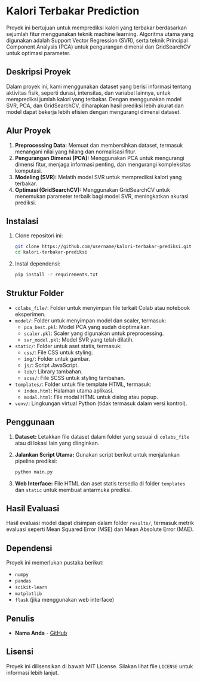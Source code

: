 # Kalori Terbakar Prediction

Proyek ini bertujuan untuk memprediksi kalori yang terbakar berdasarkan sejumlah fitur menggunakan teknik machine learning. Algoritma utama yang digunakan adalah Support Vector Regression (SVR), serta teknik Principal Component Analysis (PCA) untuk pengurangan dimensi dan GridSearchCV untuk optimasi parameter.

## Deskripsi Proyek

Dalam proyek ini, kami menggunakan dataset yang berisi informasi tentang aktivitas fisik, seperti durasi, intensitas, dan variabel lainnya, untuk memprediksi jumlah kalori yang terbakar. Dengan menggunakan model SVR, PCA, dan GridSearchCV, diharapkan hasil prediksi lebih akurat dan model dapat bekerja lebih efisien dengan mengurangi dimensi dataset.

## Alur Proyek

1. **Preprocessing Data:** Memuat dan membersihkan dataset, termasuk menangani nilai yang hilang dan normalisasi fitur.
2. **Pengurangan Dimensi (PCA):** Menggunakan PCA untuk mengurangi dimensi fitur, menjaga informasi penting, dan mengurangi kompleksitas komputasi.
3. **Modeling (SVR):** Melatih model SVR untuk memprediksi kalori yang terbakar.
4. **Optimasi (GridSearchCV):** Menggunakan GridSearchCV untuk menemukan parameter terbaik bagi model SVR, meningkatkan akurasi prediksi.

## Instalasi

1. Clone repositori ini:
    ```bash
    git clone https://github.com/username/kalori-terbakar-prediksi.git
    cd kalori-terbakar-prediksi
    ```

2. Instal dependensi:
    ```bash
    pip install -r requirements.txt
    ```

## Struktur Folder

- `colabs_file/`: Folder untuk menyimpan file terkait Colab atau notebook eksperimen.
- `model/`: Folder untuk menyimpan model dan scaler, termasuk:
  - `pca_best.pkl`: Model PCA yang sudah dioptimalkan.
  - `scaler.pkl`: Scaler yang digunakan untuk preprocessing.
  - `svr_model.pkl`: Model SVR yang telah dilatih.
- `static/`: Folder untuk aset statis, termasuk:
  - `css/`: File CSS untuk styling.
  - `img/`: Folder untuk gambar.
  - `js/`: Script JavaScript.
  - `lib/`: Library tambahan.
  - `scss/`: File SCSS untuk styling tambahan.
- `templates/`: Folder untuk file template HTML, termasuk:
  - `index.html`: Halaman utama aplikasi.
  - `modal.html`: File modal HTML untuk dialog atau popup.
- `venv/`: Lingkungan virtual Python (tidak termasuk dalam versi kontrol).

## Penggunaan

1. **Dataset:** Letakkan file dataset dalam folder yang sesuai di `colabs_file` atau di lokasi lain yang diinginkan.

2. **Jalankan Script Utama:** Gunakan script berikut untuk menjalankan pipeline prediksi:
    ```bash
    python main.py
    ```

3. **Web Interface:** File HTML dan aset statis tersedia di folder `templates` dan `static` untuk membuat antarmuka prediksi.

## Hasil Evaluasi

Hasil evaluasi model dapat disimpan dalam folder `results/`, termasuk metrik evaluasi seperti Mean Squared Error (MSE) dan Mean Absolute Error (MAE).

## Dependensi

Proyek ini memerlukan pustaka berikut:
- `numpy`
- `pandas`
- `scikit-learn`
- `matplotlib`
- `flask` (jika menggunakan web interface)

## Penulis

- **Nama Anda** - [GitHub](https://github.com/Sandhya-Pratama)

## Lisensi

Proyek ini dilisensikan di bawah MIT License. Silakan lihat file `LICENSE` untuk informasi lebih lanjut.
